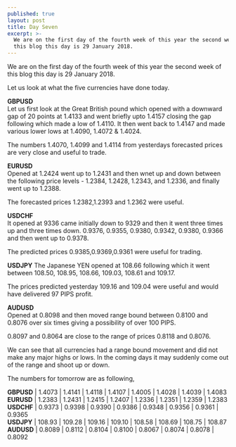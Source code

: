 ```yaml
---
published: true
layout: post
title: Day Seven
excerpt: >-
  We are on the first day of the fourth week of this year the second week of
  this blog this day is 29 January 2018.
---
```

We are on the first day of the fourth week of this year the second week of this blog this day is 29 January 2018.

Let us look at what the five currencies have done today.

**GBPUSD**  
Let us first look at the Great British pound which opened with a downward gap of 20 points at 1.4133 and went briefly upto 1.4157 closing the gap following which made a low of 1.4110. It then went back to 1.4147 and made various lower lows at 1.4090, 1.4072 & 1.4024. 

The numbers 1.4070, 1.4099 and 1.4114 from yesterdays forecasted prices are very close and useful to trade.

**EURUSD**  
Opened at 1.2424 went up to 1.2431 and then wnet up and down between the following price levels - 1.2384, 1.2428, 1.2343, and 1.2336, and finally went up to 1.2388. 

The forecasted prices 1.2382,1.2393 and 1.2362 were useful. 

**USDCHF**  
It opened at 9336 came initially down to 9329 and then it went three times up and three times down. 0.9376, 0.9355, 0.9380, 0.9342, 0.9380, 0.9366 and then went up to 0.9378. 

The predicted prices 0.9385,0.9369,0.9361 were useful for trading.

**USDJPY**
The Japanese YEN opened at 108.66 following which it went between 108.50, 108.95, 108.66, 109.03, 108.61 and 109.17.

The prices predicted yesterday 109.16 and 109.04 were useful and would have delivered 97 PIPS profit.

**AUDUSD**  
Opened at 0.8098 and then moved range bound between 0.8100 and 0.8076 over six times giving a possibility of over 100 PIPS.

0.8097 and 0.8064 are close to the range of prices 0.8118 and 0.8076.

We can see that all currencies had a range bound movement and did not make any major highs or lows. In the coming days it may suddenly come out of the range and shoot up or down.

The numbers for tomorrow are as following,

**GBPUSD** | 1.4073 | 1.4141 | 1.4118 | 1.4107 | 1.4005 | 1.4028 | 1.4039 | 1.4083  
**EURUSD** | 1.2383 | 1.2431 | 1.2415 | 1.2407 | 1.2336 | 1.2351 | 1.2359 | 1.2383  
**USDCHF** | 0.9373 | 0.9398 | 0.9390 | 0.9386 | 0.9348 | 0.9356 | 0.9361 | 0.9365  
**USDJPY** | 108.93 | 109.28 | 109.16 | 109.10 | 108.58 | 108.69 | 108.75 | 108.87
**AUDUSD** | 0.8089 | 0.8112 | 0.8104 | 0.8100 | 0.8067 | 0.8074 | 0.8078 | 0.8092
